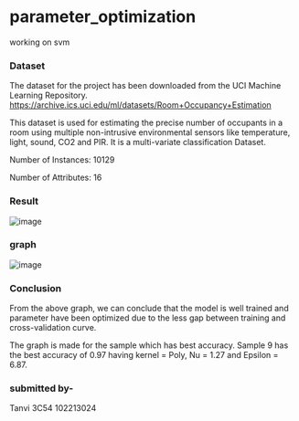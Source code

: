 # parameter_optimization
working on svm

### Dataset
The dataset for the project has been downloaded from the UCI Machine Learning Repository. https://archive.ics.uci.edu/ml/datasets/Room+Occupancy+Estimation

This dataset is used for estimating the precise number of occupants in a room using multiple non-intrusive environmental sensors like temperature, light, sound, CO2 and PIR. It is a multi-variate classification Dataset.

Number of Instances: 10129

Number of Attributes: 16
### Result


![image](https://user-images.githubusercontent.com/77716898/233180762-d3b37c57-23e9-4e9f-a24b-8a292e3cc83a.png)


### graph
![image](https://user-images.githubusercontent.com/77716898/233181023-8e9cb592-37c0-428c-aaa3-2808741ece7e.png)


### Conclusion

From the above graph, we can conclude that the model is well trained and parameter have been optimized due to the less gap between training and cross-validation curve.

The graph is made for the sample which has best accuracy. Sample 9 has the best accuracy of 0.97 having kernel = Poly, Nu = 1.27 and Epsilon = 6.87.

### submitted by- 

Tanvi
3C54
102213024

